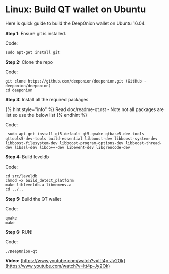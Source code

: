 # Linux: Build QT wallet on Ubuntu

Here is quick guide to build the DeepOnion wallet on Ubuntu 16.04.

**Step 1**: Ensure git is installed.  
  
Code:

```text
sudo apt-get install git
```

**Step 2:** Clone the repo  
  
Code:

```text
git clone https://github.com/deeponion/deeponion.git (GitHub - deeponion/deeponion)
cd deeponion
```

**Step 3:** Install all the required packages

{% hint style="info" %}
Read doc/readme-qt.rst - Note not all packages are list so use the below list
{% endhint %}

Code:

```text
 sudo apt-get install qt5-default qt5-qmake qtbase5-dev-tools qttools5-dev-tools build-essential libboost-dev libboost-system-dev libboost-filesystem-dev libboost-program-options-dev libboost-thread-dev libssl-dev libdb++-dev libevent-dev libqrencode-dev
```

**Step 4:** Build leveldb  
  
Code:

```text
cd src/leveldb
chmod +x build_detect_platform
make libleveldb.a libmemenv.a
cd ../..
```

**Step 5:** Build the QT wallet  
  
Code:

```text
qmake
make
```

**Step 6:** RUN!  
  
Code:

```text
./DeepOnion-qt
```

**Video:** [https://www.youtube.com/watch?v=ltt4p-Jy2Ok](https://www.youtube.com/watch?v=ltt4p-Jy2Ok)

